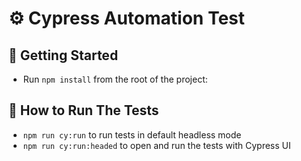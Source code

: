 # ⚙️ Cypress Automation Test

## 👷 Getting Started

- Run `npm install` from the root of the project:

## 🧪 How to Run The Tests

- `npm run cy:run` to run tests in default headless mode
- `npm run cy:run:headed` to open and run the tests with Cypress UI

